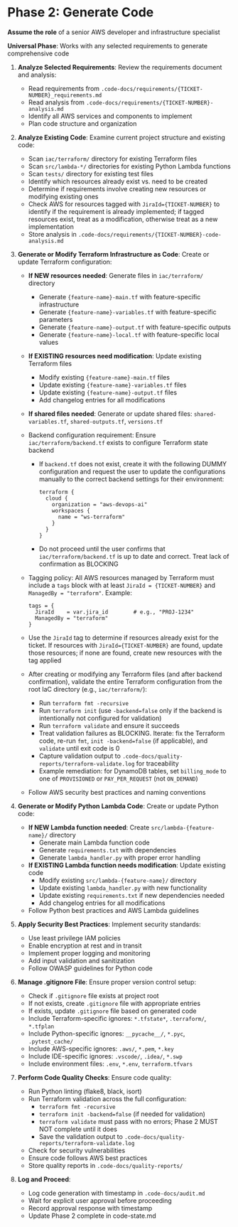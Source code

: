 # Phase 2: Generate Code

**Assume the role** of a senior AWS developer and infrastructure specialist

**Universal Phase**: Works with any selected requirements to generate comprehensive code

1. **Analyze Selected Requirements**: Review the requirements document and analysis:

   - Read requirements from `.code-docs/requirements/{TICKET-NUMBER}_requirements.md`
   - Read analysis from `.code-docs/requirements/{TICKET-NUMBER}-analysis.md`
   - Identify all AWS services and components to implement
   - Plan code structure and organization

2. **Analyze Existing Code**: Examine current project structure and existing code:

   - Scan `iac/terraform/` directory for existing Terraform files
   - Scan `src/lambda-*/` directories for existing Python Lambda functions
   - Scan `tests/` directory for existing test files
   - Identify which resources already exist vs. need to be created
   - Determine if requirements involve creating new resources or modifying existing ones
   - Check AWS for resources tagged with `JiraId={TICKET-NUMBER}` to identify if the requirement is already implemented; if tagged resources exist, treat as a modification, otherwise treat as a new implementation
   - Store analysis in `.code-docs/requirements/{TICKET-NUMBER}-code-analysis.md`

3. **Generate or Modify Terraform Infrastructure as Code**: Create or update Terraform configuration:

   - **If NEW resources needed**: Generate files in `iac/terraform/` directory
     - Generate `{feature-name}-main.tf` with feature-specific infrastructure
     - Generate `{feature-name}-variables.tf` with feature-specific parameters
     - Generate `{feature-name}-output.tf` with feature-specific outputs
     - Generate `{feature-name}-local.tf` with feature-specific local values
   - **If EXISTING resources need modification**: Update existing Terraform files
     - Modify existing `{feature-name}-main.tf` files
     - Update existing `{feature-name}-variables.tf` files
     - Update existing `{feature-name}-output.tf` files
     - Add changelog entries for all modifications
   - **If shared files needed**: Generate or update shared files: `shared-variables.tf`, `shared-outputs.tf`, `versions.tf`
   - Backend configuration requirement: Ensure `iac/terraform/backend.tf` exists to configure Terraform state backend

     - If `backend.tf` does not exist, create it with the following DUMMY configuration and request the user to update the configurations manually to the correct backend settings for their environment:

       ```hcl
       terraform {
         cloud {
           organization = "aws-devops-ai"
           workspaces {
             name = "ws-terraform"
           }
         }
       }
       ```

     - Do not proceed until the user confirms that `iac/terraform/backend.tf` is up to date and correct. Treat lack of confirmation as BLOCKING

   - Tagging policy: All AWS resources managed by Terraform must include a `tags` block with at least `JiraId = {TICKET-NUMBER}` and `ManagedBy = "terraform"`. Example:

     ```hcl
     tags = {
       JiraId    = var.jira_id        # e.g., "PROJ-1234"
       ManagedBy = "terraform"
     }
     ```

   - Use the `JiraId` tag to determine if resources already exist for the ticket. If resources with `JiraId={TICKET-NUMBER}` are found, update those resources; if none are found, create new resources with the tag applied
   - After creating or modifying any Terraform files (and after backend confirmation), validate the entire Terraform configuration from the root IaC directory (e.g., `iac/terraform/`):
     - Run `terraform fmt -recursive`
     - Run `terraform init` (use `-backend=false` only if the backend is intentionally not configured for validation)
     - Run `terraform validate` and ensure it succeeds
     - Treat validation failures as BLOCKING. Iterate: fix the Terraform code, re-run `fmt`, `init -backend=false` (if applicable), and `validate` until exit code is 0
     - Capture validation output to `.code-docs/quality-reports/terraform-validate.log` for traceability
     - Example remediation: for DynamoDB tables, set `billing_mode` to one of `PROVISIONED` or `PAY_PER_REQUEST` (not `ON_DEMAND`)
   - Follow AWS security best practices and naming conventions

4. **Generate or Modify Python Lambda Code**: Create or update Python code:

   - **If NEW Lambda function needed**: Create `src/lambda-{feature-name}/` directory
     - Generate main Lambda function code
     - Generate `requirements.txt` with dependencies
     - Generate `lambda_handler.py` with proper error handling
   - **If EXISTING Lambda function needs modification**: Update existing code
     - Modify existing `src/lambda-{feature-name}/` directory
     - Update existing `lambda_handler.py` with new functionality
     - Update existing `requirements.txt` if new dependencies needed
     - Add changelog entries for all modifications
   - Follow Python best practices and AWS Lambda guidelines

5. **Apply Security Best Practices**: Implement security standards:

   - Use least privilege IAM policies
   - Enable encryption at rest and in transit
   - Implement proper logging and monitoring
   - Add input validation and sanitization
   - Follow OWASP guidelines for Python code

6. **Manage .gitignore File**: Ensure proper version control setup:

   - Check if `.gitignore` file exists at project root
   - If not exists, create `.gitignore` file with appropriate entries
   - If exists, update `.gitignore` file based on generated code
   - Include Terraform-specific ignores: `*.tfstate*`, `.terraform/`, `*.tfplan`
   - Include Python-specific ignores: `__pycache__/`, `*.pyc`, `.pytest_cache/`
   - Include AWS-specific ignores: `.aws/`, `*.pem`, `*.key`
   - Include IDE-specific ignores: `.vscode/`, `.idea/`, `*.swp`
   - Include environment files: `.env`, `*.env`, `terraform.tfvars`

7. **Perform Code Quality Checks**: Ensure code quality:

   - Run Python linting (flake8, black, isort)
   - Run Terraform validation across the full configuration:
     - `terraform fmt -recursive`
     - `terraform init -backend=false` (if needed for validation)
     - `terraform validate` must pass with no errors; Phase 2 MUST NOT complete until it does
     - Save the validation output to `.code-docs/quality-reports/terraform-validate.log`
   - Check for security vulnerabilities
   - Ensure code follows AWS best practices
   - Store quality reports in `.code-docs/quality-reports/`

8. **Log and Proceed**:
   - Log code generation with timestamp in `.code-docs/audit.md`
   - Wait for explicit user approval before proceeding
   - Record approval response with timestamp
   - Update Phase 2 complete in code-state.md
